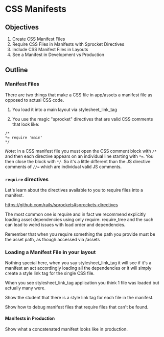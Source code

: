 # CSS Manifests

## Objectives

1. Create CSS Manifest Files
2. Require CSS Files in Manifests with Sprocket Directives
3. Include CSS Manifest Files in Layouts
4. See a Manifest in Development vs Production

## Outline

### Manifest Files

There are two things that make a CSS file in app/assets a manifest file as opposed to actual CSS code.

1. You load it into a main layout via stylesheet_link_tag

2. You use the magic "sprocket" directives that are valid CSS comments that look like:

```
/*
*= require 'main'
*/
```

_Note_: In a CSS manifest file you must open the CSS comment block with `/*` and then each directive appears on an individual line starting with `*=`. You then close the block with `*/`. So it's a little different than the JS directive comments of `//=` which are individual valid JS comments.

### `require` directives

Let's learn about the directives available to you to require files into a manifest.

https://github.com/rails/sprockets#sprockets-directives

The most common one is require and in fact we recommend explicitly loading asset dependencies using only require. require_tree and the such can lead to weird issues with load order and dependencies.

Remember that when you require something the path you provide must be the asset path, as though accessed via /assets

### Loading a Manifest File in your layout

Nothing special here, when you say stylesheet_link_tag it will see if it's a manifest an act accordingly loading all the dependencies or it will simply create a style link tag for the single CSS file.

When you see stylesheet_link_tag application you think 1 file was loaded but actually many were.

Show the student that there is a style link tag for each file in the manifest.

Show how to debug manifest files that require files that can't be found.

#### Manifests in Production

Show what a concatenated manifest looks like in production.
